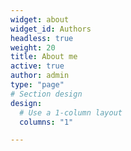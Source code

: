 ```yaml
---
widget: about
widget_id: Authors
headless: true
weight: 20
title: About me
active: true
author: admin
type: "page"
# Section design
design:
  # Use a 1-column layout
  columns: "1"

---
```

